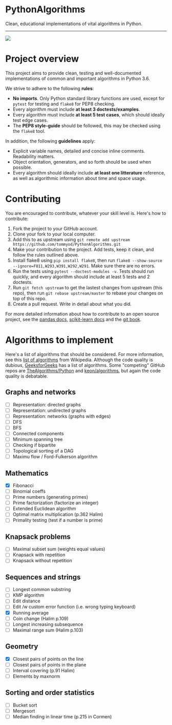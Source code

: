 # PythonAlgorithms
Clean, educational implementations of vital algorithms in Python.

------

![](https://api.travis-ci.org/tommyod/PythonAlgorithms.svg?branch=master)

# Project overview

This project aims to provide clean, testing and well-documented implementations
of common and important algorithms in Python 3.6.

We strive to adhere to the following **rules**:

- **No imports**. Only Python standard library functions are used, except for 
  `pytest` for testing and `flake8` for PEP8 checking.
- Every algorithm must include **at least 3 doctests/examples**.
- Every algorithm must include **at least 5 test cases**, which should ideally 
  test edge cases.
- The **PEP8 style-guide** should be followed, this may be checked using the 
  `flake8` tool.

In addition, the following **guidelines** apply:

- Explicit variable names, detailed and concise inline comments. 
  Readability matters.
- Object orientation, generators, and so forth should be used when possible.
- Every algorithm should ideally include **at least one litterature** reference, 
  as well as algorithmic information about time and space usage.

# Contributing

You are encouraged to contribute, whatever your skill level is. Here's how to 
contribute:

1. Fork the project to your GitHub account.
2. Clone your fork to your local computer.
3. Add this to as upstream using `git remote add upstream https://github.com/tommyod/PythonAlgorithms.git`
4. Make your contribution to the project. Add tests, keep it clean, and follow 
   the rules outlined above.
5. Install flake8 using `pip install flake8`, then run 
   `flake8 --show-source --ignore=F811,W293,W391,W292,W291`. 
   Make sure there are no errors.
6. Run the tests using `pytest --doctest-modules -v`. Tests should run quickly, 
   and every algorithm should include at least 5 tests and 2 doctests.
7. Run `git fetch upstream` to get the lastest changes from upstream (this repo),
   then run `git rebase upstream/master` to rebase your changes on top of this 
   repo.
8. Create a pull request. Write in detail about what you did.

For more detailed information about how to contribute to an open source project,
see the 
[pandas docs](https://pandas.pydata.org/pandas-docs/stable/contributing.html), 
[scikit-learn docs](http://scikit-learn.org/stable/developers/contributing.html) and the 
[git book](https://git-scm.com/book/en/v2).

# Algorithms to implement

Here's a list of algorithms that should be considered.
For more information, see this [list of algorithms](https://en.wikipedia.org/wiki/List_of_algorithms) from Wikipedia.
Although the code quality is dubious, [GeeksforGeeks](https://www.geeksforgeeks.org/fundamentals-of-algorithms/) has a list of algorithms.
Some "competing" GitHub repos are [TheAlgorithms/Python](https://github.com/TheAlgorithms/Python) and
[keon/algorithms](https://github.com/keon/algorithms), but again the code quality is debatable.

## Graphs and networks

- [ ] Representation: directed graphs
- [ ] Representation: undirected graphs
- [ ] Representation: networks (graphs with edges)
- [ ] DFS
- [ ] BFS
- [ ] Connected components
- [ ] Minimum spanning tree
- [ ] Checking if bipartite
- [ ] Topological sorting of a DAG
- [ ] Maximu flow / Ford-Fulkerson algorithm

## Mathematics

- [X] Fibonacci
- [ ] Binomial coeffs
- [ ] Prime numbers (generating primes)
- [ ] Prime factorization (factorize an integer)
- [ ] Extended Euclidean algorithm
- [ ] Optimal matrix multiplication (p.362 Halim)
- [ ] Primality testing (test if a number is prime)

## Knapsack problems

- [ ] Maximal subset sum (weights equal values)
- [ ] Knapsack with repetition
- [ ] Knapsack without repetition

## Sequences and strings

- [ ] Longest common substring
- [ ] KMP algorithm
- [ ] Edit distance
- [ ] Edit /w custom error function (i.e. wrong typing keyboard)
- [X] Running average
- [ ] Coin change (Halim p.109)
- [ ] Longest increasing subsequence
- [ ] Maximal range sum (Halim p.103)

## Geometry

- [X] Closest pairs of points on the line
- [ ] Closest pairs of points in the plane
- [ ] Interval covering (p.91 Halim)
- [ ] Elements by maxnorm

## Sorting and order statistics
- [ ] Bucket sort
- [ ] Mergesort
- [ ] Median finding in linear time (p.215 in Cormen)
